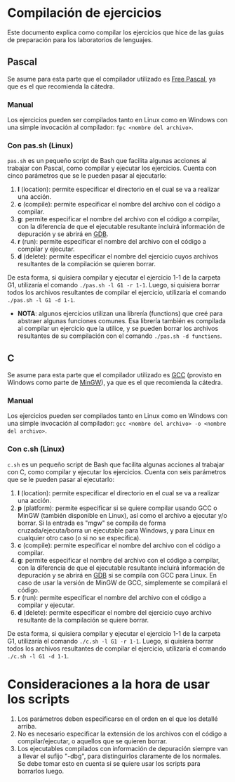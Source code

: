 # Compilación de ejercicios
Este documento explica como compilar los ejercicios que hice de las guías de preparación para los laboratorios de lenguajes.

## Pascal
Se asume para esta parte que el compilador utilizado es [Free Pascal](https://es.wikipedia.org/wiki/Free_Pascal), ya que es el que recomienda la cátedra.

### Manual
Los ejercicios pueden ser compilados tanto en Linux como en Windows con una simple invocación al compilador: `fpc <nombre del archivo>`.

### Con pas.sh (Linux)
`pas.sh` es un pequeño script de Bash que facilita algunas acciones al trabajar con Pascal, como compilar y ejecutar los ejercicios. Cuenta con cinco parámetros que se le pueden pasar al ejecutarlo:

1. **l** (location): permite especificar el directorio en el cual se va a realizar una acción.
2. **c** (compile): permite especificar el nombre del archivo con el código a compilar.
3. **g**: permite especificar el nombre del archivo con el código a compilar, con la diferencia de que el ejecutable resultante incluirá información de depuración y se abrirá en [GDB](https://es.wikipedia.org/wiki/GNU_Debugger).
4. **r** (run): permite especificar el nombre del archivo con el código a compilar y ejecutar.
5. **d** (delete): permite especificar el nombre del ejercicio cuyos archivos resultantes de la compilación se quieren borrar.

De esta forma, si quisiera compilar y ejecutar el ejercicio 1-1 de la carpeta G1, utilizaría el comando `./pas.sh -l G1 -r 1-1`. Luego, si quisiera borrar todos los archivos resultantes de compilar el ejercicio, utilizaría el comando `./pas.sh -l G1 -d 1-1`.

- **NOTA**: algunos ejercicios utilizan una librería (functions) que creé para abstraer algunas funciones comunes. Esa librería también es compilada al compilar un ejercicio que la utilice, y se pueden borrar los archivos resultantes de su compilación con el comando `./pas.sh -d functions`.

## C
Se asume para esta parte que el compilador utilizado es [GCC](https://es.wikipedia.org/wiki/GNU_Compiler_Collection) (provisto en Windows como parte de [MinGW](https://es.wikipedia.org/wiki/MinGW)), ya que es el que recomienda la cátedra.

### Manual
Los ejercicios pueden ser compilados tanto en Linux como en Windows con una simple invocación al compilador: `gcc <nombre del archivo> -o <nombre del archivo>`.

### Con c.sh (Linux)
`c.sh` es un pequeño script de Bash que facilita algunas acciones al trabajar con C, como compilar y ejecutar los ejercicios. Cuenta con seis parámetros que se le pueden pasar al ejecutarlo:

1. **l** (location): permite especificar el directorio en el cual se va a realizar una acción.
2. **p** (platform): permite especificar si se quiere compilar usando GCC o MinGW (también disponible en Linux), así como el archivo a ejecutar y/o borrar. Si la entrada es "mgw" se compila de forma cruzada/ejecuta/borra un ejecutable para Windows, y para Linux en cualquier otro caso (o si no se especifica).
3. **c** (compile): permite especificar el nombre del archivo con el código a compilar.
4. **g**: permite especificar el nombre del archivo con el código a compilar, con la diferencia de que el ejecutable resultante incluirá información de depuración y se abrirá en [GDB](https://es.wikipedia.org/wiki/GNU_Debugger) si se compila con GCC para Linux. En caso de usar la versión de MinGW de GCC, simplemente se compilará el código.
5. **r** (run): permite especificar el nombre del archivo con el código a compilar y ejecutar.
6. **d** (delete): permite especificar el nombre del ejercicio cuyo archivo resultante de la compilación se quiere borrar.

De esta forma, si quisiera compilar y ejecutar el ejercicio 1-1 de la carpeta G1, utilizaría el comando `./c.sh -l G1 -r 1-1`. Luego, si quisiera borrar todos los archivos resultantes de compilar el ejercicio, utilizaría el comando `./c.sh -l G1 -d 1-1`.

# Consideraciones a la hora de usar los scripts
1. Los parámetros deben especificarse en el orden en el que los detallé arriba.
2. No es necesario especificar la extensión de los archivos con el código a compilar/ejecutar, o aquellos que se quieren borrar.
3. Los ejecutables compilados con información de depuración siempre van a llevar el sufijo "-dbg", para distinguirlos claramente de los normales. Se debe tomar esto en cuenta si se quiere usar los scripts para borrarlos luego.
